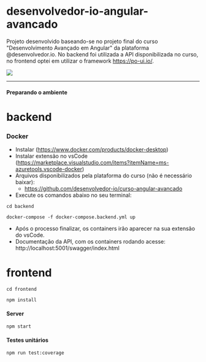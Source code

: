 # desenvolvedor-io-angular-avancado
Projeto desenvolvido baseando-se no projeto final do curso "Desenvolvimento Avançado em Angular" da plataforma @desenvolvedor.io.
No backend foi utilizada a API disponibilizada no curso, no frontend optei em utilizar o framework https://po-ui.io/.

<div align="center">
<img src='https://github.com/felipexmantovani/desenvolvedor-io-angular-avancado/blob/main/screen.gif' style="min-width: 100%" />
</div>

---

#### Preparando o ambiente

# backend
### Docker
- Instalar (https://www.docker.com/products/docker-desktop)
- Instalar extensão no vsCode (https://marketplace.visualstudio.com/items?itemName=ms-azuretools.vscode-docker)
- Arquivos disponibilizados pela plataforma do curso (não é necessário baixar):
  - https://github.com/desenvolvedor-io/curso-angular-avancado
- Execute os comandos abaixo no seu terminal:

`
cd backend
`

`
docker-compose -f docker-compose.backend.yml up
`
- Após o processo finalizar, os containers irão aparecer na sua extensão do vsCode.
- Documentação da API, com os containers rodando acesse: http://localhost:5001/swagger/index.html

# frontend
`
cd frontend
`

`
npm install
`

#### Server
`
npm start
`

#### Testes unitários
`
npm run test:coverage
`
